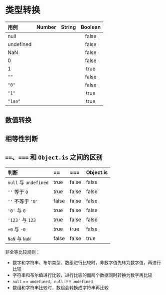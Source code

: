# 类型转换

| 用例 | Number | String | Boolean |
| :--- | :---: | :---: | :---: |
| null |  |  | false |
| undefined |  |  | false |
| NaN |  |  | false |
| 0 |  |  | false |
| 1 |  |  | true |
| `""` |  |  | false |
| `"0"` |  |  | false |
| `"1"` |  |  | true |
| `"1aa"` |  |  | true |

## 数值转换



## 相等性判断

## `==`、`===` 和 `Object.is` 之间的区别

| 判断 | == | === | Object.is |
| :--- | :--- | :--- | :--- |
| `null` 与 `undefined` | true | false | false |
| `''` 等于 `0` | true | false | false |
| `''` 不等于 `'0'` | false | false | false |
| `'0'` 与 `0` | true | false | false |
| `'123'` 与 `123` | true | false | false |
| `+0` 与 `-0` | true | true | false |
| `NaN` 与 `NaN` | false | false | true |

非全等比较规则：

* 数字和字符串、布尔类型、数组进行比较时，非数字值先转为数字值，再进行比较
* 字符串和布尔值进行比较，进行比较的而两个数据同时转换为数字再比较
* `null` == `undefined`，`null` !== `undefined`
* 数组和字符串比较时，数组会转换成字符串再比较